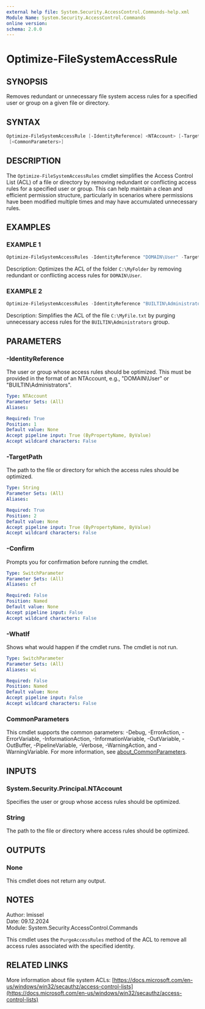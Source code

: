 ```yaml
---
external help file: System.Security.AccessControl.Commands-help.xml
Module Name: System.Security.AccessControl.Commands
online version:
schema: 2.0.0
---
```


# Optimize-FileSystemAccessRule

## SYNOPSIS

Removes redundant or unnecessary file system access rules for a specified user or group on a given file or directory.

## SYNTAX

```powershell
Optimize-FileSystemAccessRule [-IdentityReference] <NTAccount> [-TargetPath] <String> [-WhatIf] [-Confirm]
 [<CommonParameters>]
```

## DESCRIPTION

The `Optimize-FileSystemAccessRules` cmdlet simplifies the Access Control List (ACL) of a file or directory by removing redundant or conflicting access rules
for a specified user or group.
This can help maintain a clean and efficient permission structure, particularly in scenarios where permissions
have been modified multiple times and may have accumulated unnecessary rules.

## EXAMPLES

### EXAMPLE 1

```powershell
Optimize-FileSystemAccessRules -IdentityReference "DOMAIN\User" -TargetPath "C:\MyFolder"
```

Description:
Optimizes the ACL of the folder `C:\MyFolder` by removing redundant or conflicting access rules for `DOMAIN\User`.

### EXAMPLE 2

```powershell
Optimize-FileSystemAccessRules -IdentityReference "BUILTIN\Administrators" -TargetPath "C:\MyFile.txt"
```

Description:
Simplifies the ACL of the file `C:\MyFile.txt` by purging unnecessary access rules for the `BUILTIN\Administrators` group.

## PARAMETERS

### -IdentityReference

The user or group whose access rules should be optimized.
This must be provided in the format of an NTAccount, e.g., "DOMAIN\User" or "BUILTIN\Administrators".

```yaml
Type: NTAccount
Parameter Sets: (All)
Aliases:

Required: True
Position: 1
Default value: None
Accept pipeline input: True (ByPropertyName, ByValue)
Accept wildcard characters: False
```

### -TargetPath

The path to the file or directory for which the access rules should be optimized.

```yaml
Type: String
Parameter Sets: (All)
Aliases:

Required: True
Position: 2
Default value: None
Accept pipeline input: True (ByPropertyName, ByValue)
Accept wildcard characters: False
```

### -Confirm

Prompts you for confirmation before running the cmdlet.

```yaml
Type: SwitchParameter
Parameter Sets: (All)
Aliases: cf

Required: False
Position: Named
Default value: None
Accept pipeline input: False
Accept wildcard characters: False
```

### -WhatIf

Shows what would happen if the cmdlet runs.
The cmdlet is not run.

```yaml
Type: SwitchParameter
Parameter Sets: (All)
Aliases: wi

Required: False
Position: Named
Default value: None
Accept pipeline input: False
Accept wildcard characters: False
```

### CommonParameters

This cmdlet supports the common parameters: -Debug, -ErrorAction, -ErrorVariable, -InformationAction, -InformationVariable, -OutVariable, -OutBuffer, -PipelineVariable, -Verbose, -WarningAction, and -WarningVariable. For more information, see [about_CommonParameters](http://go.microsoft.com/fwlink/?LinkID=113216).

## INPUTS

### System.Security.Principal.NTAccount

Specifies the user or group whose access rules should be optimized.

### String

The path to the file or directory where access rules should be optimized.

## OUTPUTS

### None

This cmdlet does not return any output.

## NOTES

Author: lmissel\
Date: 09.12.2024\
Module: System.Security.AccessControl.Commands

This cmdlet uses the `PurgeAccessRules` method of the ACL to remove all access rules associated with the specified identity.

## RELATED LINKS

More information about file system ACLs: [https://docs.microsoft.com/en-us/windows/win32/secauthz/access-control-lists](https://docs.microsoft.com/en-us/windows/win32/secauthz/access-control-lists)
